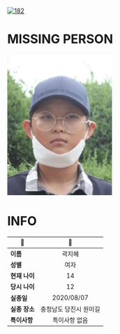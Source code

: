 [![182](https://img.shields.io/badge/%EC%8B%A4%EC%A2%85%EC%8B%A0%EA%B3%A0%EB%8A%94%20%EA%B5%AD%EB%B2%88%EC%97%86%EC%9D%B4-182-blue)](http://safe182.go.kr/index.do)

# MISSING PERSON

<img src="./missing_person.jpg">

# INFO

|🔑|💎|
|--|:--:|
|**이름**|곽지혜|
|**성별**|여자|
|**현재 나이**|14|
|**당시 나이**|12|
|**실종일**|2020/08/07|
|**실종 장소**|충청남도 당진시 원미길 |
|**특이사항**|특이사항 없음|
